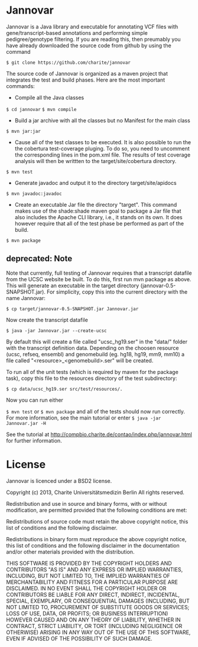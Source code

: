 Jannovar
=================


Jannovar is a Java library and executable for annotating VCF files with 
gene/transcript-based annotations and performing simple pedigree/genotype 
filtering. If you are reading this, then preumably you have already 
downloaded the source code from github by using the command

`$ git clone https://github.com/charite/jannovar`

The source code of Jannovar is organized as a maven project 
that integrates the test and build phases. Here are the most important commands:


* Compile all the Java classes

`$ cd jannovar`
`$ mvn compile`
 
* Build a jar archive with all the classes but no Manifest for the main class

`$ mvn jar:jar`
 
* Cause all of the test classes to be executed. It is also possible
   to run the the cobertura test-coverage pluging. To do so, you need to 
   uncomment the corresponding lines in the pom.xml file. The results of
   test coverage analysis will then be writtten to the 
   target/site/cobertura directory.

`$ mvn test`

*  Generate javadoc and output it to the directory target/site/apidocs

`$ mvn javadoc:javadoc`

* Create an executable Jar file the directory "target". This command 
   makes use of the shade:shade maven goal to package a Jar file that also 
   includes the Apache CLI library, i.e., it stands on its own. It does however 
   require that all of the test phase be performed as part of the 
   build.

`$ mvn package`

deprecated: Note
--------

Note that currently, full testing of Jannovar requires that a transcript datafile
from the UCSC website be built. To do this, first run mvn package as above. This
will generate an executable in the target directory (jannovar-0.5-SNAPSHOT.jar).
For simplicity, copy this into the current directory with the name Jannovar:

`$ cp target/jannovar-0.5-SNAPSHOT.jar Jannovar.jar`

Now create the transcript datafile

`$ java -jar Jannovar.jar --create-ucsc`

By default this will create a file called "ucsc_hg19.ser" in the "data/" folder with the transcript definition data. Depending on the choosen resource (ucsc, refseq, ensembl) and genomebuild (eg. hg18, hg19, mm9, mm10) a file called "\<resource\>_\<genomebuild\>.ser" will be created.

To run all of the unit tests (which is required by maven for the package task), copy this
file to the resources directory of the test subdirectory:

`$ cp data/ucsc_hg19.ser src/test/resources/.`

Now you can run either

`$ mvn test`
or
`$ mvn package`
and all of the tests should now run correctly.
For more information, see the main tutorial or enter
`$ java -jar Jannovar.jar -H`

See the tutorial at http://compbio.charite.de/contao/index.php/jannovar.html for 
further information.

License
===========
Jannovar is licenced under a BSD2 license.


Copyright (c) 2013, Charite Universitätsmedizin Berlin
All rights reserved.

Redistribution and use in source and binary forms, with or without
modification, are permitted provided that the following conditions are
met:

Redistributions of source code must retain the above copyright notice,
this list of conditions and the following disclaimer.  

Redistributions in binary form must reproduce the above copyright
notice, this list of conditions and the following disclaimer in the
documentation and/or other materials provided with the distribution.

THIS SOFTWARE IS PROVIDED BY THE COPYRIGHT HOLDERS AND CONTRIBUTORS
"AS IS" AND ANY EXPRESS OR IMPLIED WARRANTIES, INCLUDING, BUT NOT
LIMITED TO, THE IMPLIED WARRANTIES OF MERCHANTABILITY AND FITNESS FOR
A PARTICULAR PURPOSE ARE DISCLAIMED. IN NO EVENT SHALL THE COPYRIGHT
HOLDER OR CONTRIBUTORS BE LIABLE FOR ANY DIRECT, INDIRECT, INCIDENTAL,
SPECIAL, EXEMPLARY, OR CONSEQUENTIAL DAMAGES (INCLUDING, BUT NOT
LIMITED TO, PROCUREMENT OF SUBSTITUTE GOODS OR SERVICES; LOSS OF USE,
DATA, OR PROFITS; OR BUSINESS INTERRUPTION) HOWEVER CAUSED AND ON ANY
THEORY OF LIABILITY, WHETHER IN CONTRACT, STRICT LIABILITY, OR TORT
(INCLUDING NEGLIGENCE OR OTHERWISE) ARISING IN ANY WAY OUT OF THE USE
OF THIS SOFTWARE, EVEN IF ADVISED OF THE POSSIBILITY OF SUCH DAMAGE.
